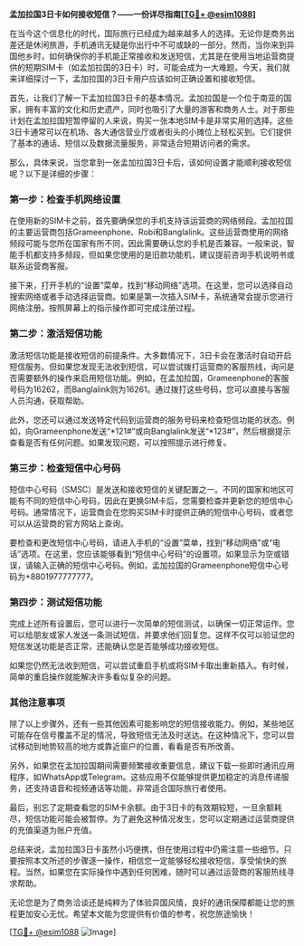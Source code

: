 **孟加拉国3日卡如何接收短信？——一份详尽指南[[TG💪+ @esim1088](https://t.me/s/esim1088)]**

在当今这个信息化的时代，国际旅行已经成为越来越多人的选择。无论你是商务出差还是休闲旅游，手机通讯无疑是你出行中不可或缺的一部分。然而，当你来到异国他乡时，如何确保你的手机能正常接收和发送短信，尤其是在使用当地运营商提供的短期SIM卡（如孟加拉国的3日卡）时，可能会成为一大难题。今天，我们就来详细探讨一下，孟加拉国的3日卡用户应该如何正确设置和接收短信。

首先，让我们了解一下孟加拉国3日卡的基本情况。孟加拉国是一个位于南亚的国家，拥有丰富的文化和历史遗产，同时也吸引了大量的游客和商务人士。对于那些计划在孟加拉国短暂停留的人来说，购买一张本地SIM卡是非常实用的选择。这些3日卡通常可以在机场、各大通信营业厅或者街头的小摊位上轻松买到。它们提供了基本的通话、短信以及数据流量服务，非常适合短期访问者的需求。

那么，具体来说，当您拿到一张孟加拉国3日卡后，该如何设置才能顺利接收短信呢？以下是详细的步骤：

### 第一步：检查手机网络设置

在使用新的SIM卡之前，首先要确保您的手机支持该运营商的网络频段。孟加拉国的主要运营商包括Grameenphone、Robi和Banglalink。这些运营商使用的网络频段可能与您所在国家有所不同，因此需要确认您的手机是否兼容。一般来说，智能手机都支持多频段，但如果您使用的是旧款功能机，建议提前咨询手机说明书或联系运营商客服。

接下来，打开手机的“设置”菜单，找到“移动网络”选项。在这里，您可以选择自动搜索网络或者手动选择运营商。如果是第一次插入SIM卡，系统通常会提示您进行网络注册。按照屏幕上的指示操作即可完成注册过程。

### 第二步：激活短信功能

激活短信功能是接收短信的前提条件。大多数情况下，3日卡会在激活时自动开启短信服务。但如果您发现无法收到短信，可以尝试拨打运营商的客服热线，询问是否需要额外的操作来启用短信功能。例如，在孟加拉国，Grameenphone的客服号码为16262，而Banglalink则为16261。通过拨打这些号码，您可以直接与客服人员沟通，获取帮助。

此外，您还可以通过发送特定代码到运营商的服务号码来检查短信功能的状态。例如，向Grameenphone发送“*121#”或向Banglalink发送“*123#”，然后根据提示查看是否有任何问题。如果发现问题，可以按照提示进行修复。

### 第三步：检查短信中心号码

短信中心号码（SMSC）是发送和接收短信的关键配置之一。不同的国家和地区可能有不同的短信中心号码，因此在更换SIM卡后，您需要检查并更新您的短信中心号码。通常情况下，运营商会在您购买SIM卡时提供正确的短信中心号码，或者您可以从运营商的官方网站上查询。

要检查和更改短信中心号码，请进入手机的“设置”菜单，找到“移动网络”或“电话”选项。在这里，您应该能够看到“短信中心号码”的设置项。如果显示为空或错误，请输入正确的短信中心号码。例如，孟加拉国的Grameenphone短信中心号码为+8801977777777。

### 第四步：测试短信功能

完成上述所有设置后，您可以进行一次简单的短信测试，以确保一切正常运作。您可以给朋友或家人发送一条测试短信，并要求他们回复您。这样不仅可以验证您的短信发送功能是否正常，还能确认您是否能够成功接收短信。

如果您仍然无法收到短信，可以尝试重启手机或将SIM卡取出重新插入。有时候，简单的重启操作就能解决许多看似复杂的问题。

### 其他注意事项

除了以上步骤外，还有一些其他因素可能影响您的短信接收能力。例如，某些地区可能存在信号覆盖不足的情况，导致短信无法及时送达。在这种情况下，您可以尝试移动到地势较高的地方或靠近窗户的位置，看看是否有所改善。

另外，如果您在孟加拉国期间需要频繁接收重要信息，建议下载一些即时通讯应用程序，如WhatsApp或Telegram。这些应用不仅能够提供更加稳定的消息传递服务，还支持语音和视频通话等功能，非常适合国际旅行者使用。

最后，别忘了定期查看您的SIM卡余额。由于3日卡的有效期较短，一旦余额耗尽，短信功能可能会被暂停。为了避免这种情况发生，您可以定期通过运营商提供的充值渠道为账户充值。

总结来说，孟加拉国3日卡虽然小巧便携，但在使用过程中仍需注意一些细节。只要按照本文所述的步骤逐一操作，相信您一定能够轻松接收短信，享受愉快的旅程。当然，如果您在实际操作中遇到任何困难，随时可以通过运营商的客服热线寻求帮助。

无论您是为了商务洽谈还是纯粹为了体验异国风情，良好的通讯保障都能让您的旅程更加安心无忧。希望本文能为您提供有价值的参考，祝您旅途愉快！

[[TG💪+ @esim1088](https://t.me/s/esim1088) ![Image](https://i.postimg.cc/4NQfJmqS/Snipaste-2025-05-13-00-14-12.png)]